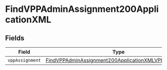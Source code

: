 # FindVPPAdminAssignment200ApplicationXML


## Fields

| Field                                                                                                                                   | Type                                                                                                                                    | Required                                                                                                                                | Description                                                                                                                             |
| --------------------------------------------------------------------------------------------------------------------------------------- | --------------------------------------------------------------------------------------------------------------------------------------- | --------------------------------------------------------------------------------------------------------------------------------------- | --------------------------------------------------------------------------------------------------------------------------------------- |
| `vppAssignment`                                                                                                                         | [FindVPPAdminAssignment200ApplicationXMLVPPAssignment](../../models/operations/findvppadminassignment200applicationxmlvppassignment.md) | :heavy_minus_sign:                                                                                                                      | N/A                                                                                                                                     |